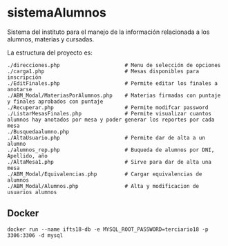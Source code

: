 # sistemaAlumnos

Sistema del instituto para el manejo de la información relacionada a los
alumnos, materias y cursadas.

La estructura del proyecto es:

```
./direcciones.php                     # Menu de selección de opciones
./carga1.php                          # Mesas disponibles para inscripción
./EditFinales.php                     # Permite editar los finales a anotarse
./ABM_Modal/MateriasPorAlumnos.php    # Materias firmadas con puntaje y finales aprobados con puntaje
./Recuperar.php                       # Permite modifcar password
./ListarMesasFinales.php              # Permite visualizar cuantos alumnos hay anotados por mesa y poder generar los reportes por cada mesa
./Busquedaalumno.php    
./AltaUsuario.php                     # Permite dar de alta a un alumno
./alumnos_rep.php                     # Buqueda de alumnos por DNI, Apellido, año 
./AltaMesa1.php                       # Sirve para dar de alta una mesa
./ABM_Modal/Equivalencias.php         # Cargar equivalencias de alumnos
./ABM_Modal/Alumnos.php               # Alta y modificacion de usuarios alumnos
```

Docker
------

```
docker run --name ifts18-db -e MYSQL_ROOT_PASSWORD=terciario18 -p 3306:3306 -d mysql
```
